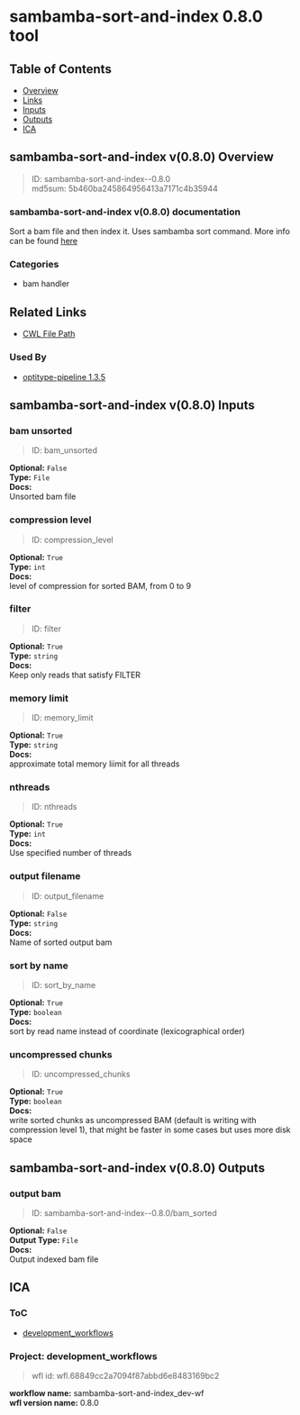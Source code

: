 
sambamba-sort-and-index 0.8.0 tool
==================================

## Table of Contents
  
- [Overview](#sambamba-sort-and-index-v080-overview)  
- [Links](#related-links)  
- [Inputs](#sambamba-sort-and-index-v080-inputs)  
- [Outputs](#sambamba-sort-and-index-v080-outputs)  
- [ICA](#ica)  


## sambamba-sort-and-index v(0.8.0) Overview



  
> ID: sambamba-sort-and-index--0.8.0  
> md5sum: 5b460ba245864956413a7171c4b35944

### sambamba-sort-and-index v(0.8.0) documentation
  
Sort a bam file and then index it.
Uses sambamba sort command.
More info can be found [here](https://lomereiter.github.io/sambamba/docs/sambamba-sort.html)

### Categories
  
- bam handler  


## Related Links
  
- [CWL File Path](../../../../../../tools/sambamba-sort-and-index/0.8.0/sambamba-sort-and-index__0.8.0.cwl)  


### Used By
  
- [optitype-pipeline 1.3.5](../../../workflows/optitype-pipeline/1.3.5/optitype-pipeline__1.3.5.md)  

  


## sambamba-sort-and-index v(0.8.0) Inputs

### bam unsorted



  
> ID: bam_unsorted
  
**Optional:** `False`  
**Type:** `File`  
**Docs:**  
Unsorted bam file


### compression level



  
> ID: compression_level
  
**Optional:** `True`  
**Type:** `int`  
**Docs:**  
level of compression for sorted BAM, from 0 to 9


### filter



  
> ID: filter
  
**Optional:** `True`  
**Type:** `string`  
**Docs:**  
Keep only reads that satisfy FILTER


### memory limit



  
> ID: memory_limit
  
**Optional:** `True`  
**Type:** `string`  
**Docs:**  
approximate total memory liimit for all threads


### nthreads



  
> ID: nthreads
  
**Optional:** `True`  
**Type:** `int`  
**Docs:**  
Use specified number of threads


### output filename



  
> ID: output_filename
  
**Optional:** `False`  
**Type:** `string`  
**Docs:**  
Name of sorted output bam


### sort by name



  
> ID: sort_by_name
  
**Optional:** `True`  
**Type:** `boolean`  
**Docs:**  
sort by read name instead of coordinate (lexicographical order)


### uncompressed chunks



  
> ID: uncompressed_chunks
  
**Optional:** `True`  
**Type:** `boolean`  
**Docs:**  
write sorted chunks as uncompressed BAM (default is writing with compression level 1),
that might be faster in some cases but uses more disk space

  


## sambamba-sort-and-index v(0.8.0) Outputs

### output bam



  
> ID: sambamba-sort-and-index--0.8.0/bam_sorted  

  
**Optional:** `False`  
**Output Type:** `File`  
**Docs:**  
Output indexed bam file
  

  


## ICA

### ToC
  
- [development_workflows](#project-development_workflows)  


### Project: development_workflows


> wfl id: wfl.68849cc2a7094f87abbd6e8483169bc2  

  
**workflow name:** sambamba-sort-and-index_dev-wf  
**wfl version name:** 0.8.0  

  

